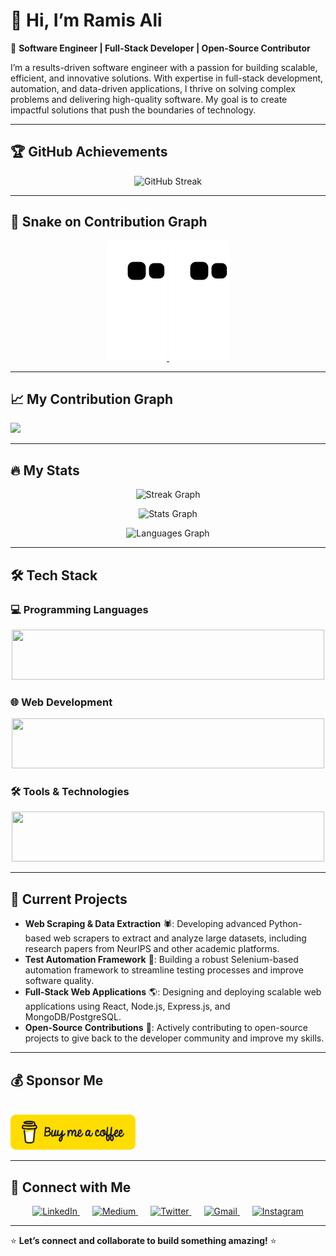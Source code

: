 # 👋 Hi, I’m **Ramis Ali**  
🚀 **Software Engineer | Full-Stack Developer | Open-Source Contributor**  

I’m a results-driven software engineer with a passion for building scalable, efficient, and innovative solutions. With expertise in full-stack development, automation, and data-driven applications, I thrive on solving complex problems and delivering high-quality software. My goal is to create impactful solutions that push the boundaries of technology.  

---
## 🏆 GitHub Achievements  

<div align="center">  
  <img src="https://github-readme-streak-stats.herokuapp.com/?user=Ramisali007&theme=radical&hide_border=true" alt="GitHub Streak" />  
</div>  

---
## 🐍 Snake on Contribution Graph  
<div align="center">
  <a href="https://github.com/settings/appearance#gh-dark-mode-only">
    <img src="https://github.com/affan-ch/affan-ch/blob/main/dist/github-contribution-grid-snake-dark.svg" alt="snake" />
    </a>
  <a href="https://github.com/settings/appearance#gh-light-mode-only">
    <img src="https://github.com/affan-ch/affan-ch/blob/main/dist/github-contribution-grid-snake.svg" alt="snake" />
    </a>
</div>

---
## 📈 My Contribution Graph  
<img src="https://github-readme-activity-graph.vercel.app/graph?username=Ramisali007&hide_border=true&theme=react-dark&custom_title=Ramis%27+Contribution+Graph+%28Last+30+Days%29&area=true"  />

---
## 🔥 My Stats  

<div align="center">
  <img src="https://streak-stats.demolab.com/?user=Ramisali007&locale=en&mode=daily&theme=github_dark&hide_border=false&border_radius=5&date_format=j%20M%5B%20Y%5D&order=1" height="220" alt="Streak Graph"  /> <br>
 
  <img src="https://github-readme-stats-affan.vercel.app/api?username=Ramisali007&hide_title=true&hide_rank=false&show_icons=true&include_all_commits=true&count_private=true&disable_animations=true&theme=github_dark&locale=en&hide_border=false&order=2&icon_color=39D353&border_color=39D353&show=reviews,discussions_started,discussions_answered,prs_merged,prs_merged_percentage" height="300" width="600" alt="Stats Graph" /> <br>
  
  <img src="https://github-readme-stats.vercel.app/api/top-langs?username=Ramisali007&locale=en&hide_title=true&layout=compact&card_width=320&langs_count=6&theme=github_dark&hide_border=false&border_color=39D353&order=3&disable_animations=true" height="180" alt="Languages Graph" /> <br>
</div>

---
## 🛠️ Tech Stack  

### 💻 **Programming Languages**  
<div align="center">  
  <img src="https://skillicons.dev/icons?i=cpp,java,python,js,ts,haskell,r" width="500" height="80"/>  
</div>  

### 🌐 **Web Development**  
<div align="center">  
  <img src="https://skillicons.dev/icons?i=html,css,react,nodejs,express,redux" width="500" height="80"/>  
</div>  

### 🛠 **Tools & Technologies**  
<div align="center">  
  <img src="https://skillicons.dev/icons?i=git,docker,selenium,linux,mysql,mongodb,postgres,aws" width="500" height="80"/>  
</div>  


---
## 🚀 **Current Projects**  
- **Web Scraping & Data Extraction** 🕷️: Developing advanced Python-based web scrapers to extract and analyze large datasets, including research papers from NeurIPS and other academic platforms.  
- **Test Automation Framework** 🤖: Building a robust Selenium-based automation framework to streamline testing processes and improve software quality.  
- **Full-Stack Web Applications** 🌎: Designing and deploying scalable web applications using React, Node.js, Express.js, and MongoDB/PostgreSQL.  
- **Open-Source Contributions** 🌟: Actively contributing to open-source projects to give back to the developer community and improve my skills.  

---
## 💰 Sponsor Me  
<p align="left">
  <br>
  <a href="https://www.buymeacoffee.com/ibilaltariq">
  <img src="https://github.com/affan-ch/affan-ch/blob/main/bmc-button.png" width="200"/>
  </a>
</p>

---
## 📌 **Connect with Me**  

<div align="center">  
  <a href="https://linkedin.com/in/iramisali" style="margin: 10px;">  
    <img src="https://skillicons.dev/icons?i=linkedin" width="60" height="60" alt="LinkedIn" />  
  </a>  
  <a href="https://medium.com/@iramisali" style="margin: 10px;">  
    <img src="https://upload.wikimedia.org/wikipedia/commons/e/ec/Medium_logo_Monogram.svg" width="60" height="60" alt="Medium" />  
  </a>  
  <a href="https://twitter.com/RamisAli123" style="margin: 10px;">  
    <img src="https://skillicons.dev/icons?i=twitter" width="60" height="60" alt="Twitter" />  
  </a>  
  <a href="mailto:ramisali.k786@gmail.com" style="margin: 10px;">  
    <img src="https://skillicons.dev/icons?i=gmail" width="60" height="60" alt="Gmail" />  
  </a>  
  <a href="https://instagram.com/your_username" style="margin: 10px;">  
    <img src="https://upload.wikimedia.org/wikipedia/commons/a/a5/Instagram_icon.png" width="60" height="60" alt="Instagram" />  
  </a>  
</div>  

 
</div>  




---
⭐ **Let’s connect and collaborate to build something amazing!** ⭐  
